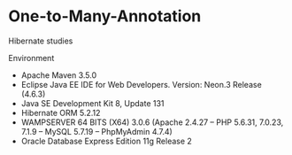 # One-to-Many-Annotation
Hibernate studies

Environment
 - Apache Maven 3.5.0
 - Eclipse Java EE IDE for Web Developers. Version: Neon.3 Release (4.6.3)
 - Java SE Development Kit 8, Update 131
 - Hibernate ORM 5.2.12
 - WAMPSERVER 64 BITS (X64) 3.0.6 (Apache 2.4.27 – PHP 5.6.31, 7.0.23, 7.1.9 – MySQL 5.7.19 – PhpMyAdmin 4.7.4)
 - Oracle Database Express Edition 11g Release 2
